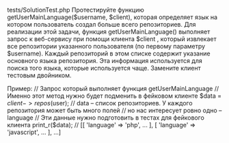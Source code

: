 tests/SolutionTest.php
Протестируйте функцию getUserMainLanguage($username, $client), которая определяет язык на котором пользователь создал больше всего репозиториев. 
Для реализации этой задачи, функция getUserMainLanguage() выполняет запрос к веб-сервису при помощи клиента $client , который извлекает 
все репозитории указанного пользователя (по первому параметру $username). Каждый репозиторий в этом списке содержит указание основного языка 
репозитория. Эта информация используется для поиска того языка, которые используется чаще. Замените клиент тестовым двойником.

Пример:
// Запрос который выполняет функция getUserMainLanguage
// Именно этот метод нужно будет подменить в фейковом клиенте
$data = $client->repos($user);
// data – список репозиториев. У каждого репозитория может быть много полей
// но нас интересует ровно одно – language
// Эти данные нужно подготовить в тестах для фейкового клиента
print_r($data);
// [[ 'language' => 'php', ... ], [ 'language' => 'javascript', ... ], ...]
